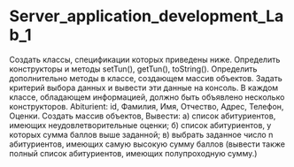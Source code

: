 # Server_application_development_Lab_1
Создать классы, спецификации которых приведены ниже. Определить конструкторы и методы setTun(), getTun(), toString(). Определить дополнительно методы в классе, создающем массив объектов. Задать критерий выбора данных и вывести эти данные на консоль. В каждом классе, обладающем информацией, должно быть объявлено несколько конструкторов. Abiturient: id, Фамилия, Имя, Отчество, Адрес, Телефон, Оценки. Создать массив объектов, Вывести: а) список абитуриентов, имеющих неудовлетворительные оценки; б) список абитуриентов, у которых сумма баллов выше заданной; в) выбрать заданное число n абитуриентов, имеющих самую высокую сумму баллов (вывести также полный список абитуриентов, имеющих полупроходную сумму.)
